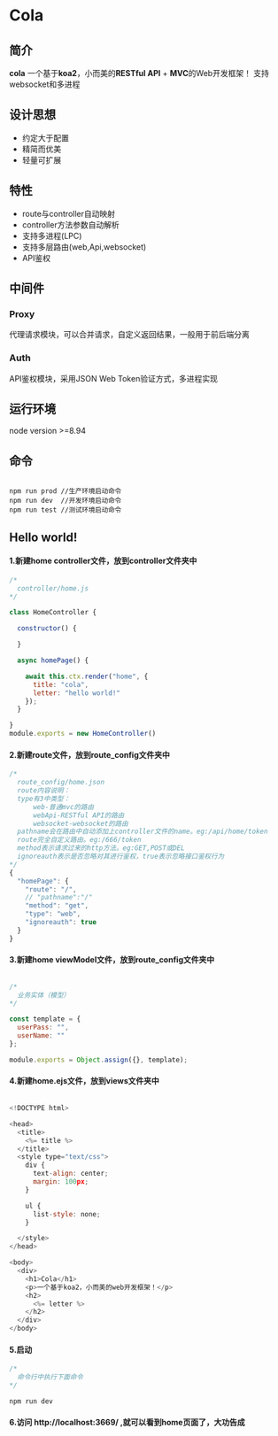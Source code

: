 # Cola

## 简介
**cola** 一个基于**koa2**，小而美的**RESTful API** + **MVC**的Web开发框架！
支持websocket和多进程

## 设计思想

* 约定大于配置
* 精简而优美
* 轻量可扩展

## 特性

* route与controller自动映射
* controller方法参数自动解析
* 支持多进程(LPC)
* 支持多层路由(web,Api,websocket)
* API鉴权


## 中间件

### Proxy

代理请求模块，可以合并请求，自定义返回结果，一般用于前后端分离

### Auth

API鉴权模块，采用JSON Web Token验证方式，多进程实现

## 运行环境

node version >=8.94

## 命令

```shell

npm run prod //生产环境启动命令
npm run dev  //开发环境启动命令
npm run test //测试环境启动命令
```

## Hello world!
#### 1.新建home controller文件，放到controller文件夹中

```js
/*
  controller/home.js
*/

class HomeController {

  constructor() {

  }

  async homePage() {

    await this.ctx.render("home", {
      title: "cola",
      letter: "hello world!"
    });
  }

}
module.exports = new HomeController()

```

#### 2.新建route文件，放到route_config文件夹中

``` js
/*
  route_config/home.json
  route内容说明：
  type有3中类型：
      web-普通mvc的路由
      webApi-RESTful API的路由
      websocket-websocket的路由
  pathname会在路由中自动添加上controller文件的name。eg:/api/home/token
  route完全自定义路由。eg:/666/token
  method表示请求过来的http方法。eg:GET,POST或DEL
  ignoreauth表示是否忽略对其进行鉴权，true表示忽略接口鉴权行为
*/
{
  "homePage": {
    "route": "/",
    // "pathname":"/"
    "method": "get",
    "type": "web",
    "ignoreauth": true
  }
}

```

#### 3.新建home viewModel文件，放到route_config文件夹中

``` js

/*
  业务实体（模型）
*/

const template = {
  userPass: "",
  userName: ""
};

module.exports = Object.assign({}, template);

```

#### 4.新建home.ejs文件，放到views文件夹中

``` js

<!DOCTYPE html>

<head>
  <title>
    <%= title %>
  </title>
  <style type="text/css">
    div {
      text-align: center;
      margin: 100px;
    }

    ul {
      list-style: none;
    }

  </style>
</head>

<body>
  <div>
    <h1>Cola</h1>
    <p>一个基于koa2，小而美的web开发框架！</p>
    <h2>
      <%= letter %>
    </h2>
  </div>
</body>

```

#### 5.启动

``` js
/*
  命令行中执行下面命令
*/

npm run dev

```

#### 6.访问 http://localhost:3669/ ,就可以看到home页面了，大功告成
